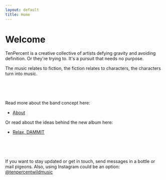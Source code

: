 ```yaml
---
layout: default
title: Home
---
```


# Welcome

TenPercent is a creative collective of artists defying gravity and avoiding definition. Or they're trying to. It's a pursuit that needs no purpose.

The music relates to fiction, the fiction relates to characters, the characters turn into music.

&nbsp; 

&nbsp; 

Read more about the band concept here:
- [About](/about.html)

Or read about the ideas behind the new album here:
- [Relax, DAMMIT](/relaxdammit.md)

&nbsp; 

&nbsp; 

If you want to stay updated or get in touch, send messages in a bottle or mail pigeons. Also, using Instagram could be an option: <a href="https://www.instagram.com/tenpercentwildmusic/" target="_blank">@tenpercentwildmusic</a>



